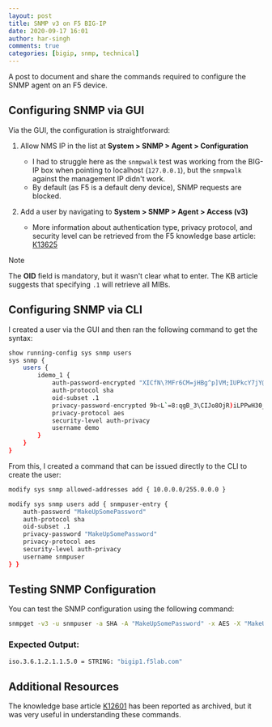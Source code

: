 ```yaml
---
layout: post
title: SNMP v3 on F5 BIG-IP
date: 2020-09-17 16:01
author: har-singh
comments: true
categories: [bigip, snmp, technical]
---
```


A post to document and share the commands required to configure the SNMP agent on an F5 device.

## Configuring SNMP via GUI

Via the GUI, the configuration is straightforward:

1. Allow NMS IP in the list at **System > SNMP > Agent > Configuration**  
   - I had to struggle here as the `snmpwalk` test was working from the BIG-IP box when pointing to localhost (`127.0.0.1`), but the `snmpwalk` against the management IP didn't work.  
   - By default (as F5 is a default deny device), SNMP requests are blocked.

2. Add a user by navigating to **System > SNMP > Agent > Access (v3)**  
   - More information about authentication type, privacy protocol, and security level can be retrieved from the F5 knowledge base article:  
     [K13625](https://support.f5.com/csp/article/K13625)

> [!NOTE]  
> The **OID** field is mandatory, but it wasn't clear what to enter. The KB article suggests that specifying `.1` will retrieve all MIBs.

## Configuring SNMP via CLI

I created a user via the GUI and then ran the following command to get the syntax:

```sh
show running-config sys snmp users
sys snmp {
    users {
        idemo_1 {
            auth-password-encrypted "XICfN\?MFr6CM=jHBg^p]VM;IUPkcY7jY@q\?=BRd/^HjSX8I"
            auth-protocol sha
            oid-subset .1
            privacy-password-encrypted 9b<L`=8:qgB_3\CIJo8OjR)iLPPwH30_TbSAWLfoeQi\?i6W
            privacy-protocol aes
            security-level auth-privacy
            username demo
        }
    }
}
```

From this, I created a command that can be issued directly to the CLI to create the user:

```sh
modify sys snmp allowed-addresses add { 10.0.0.0/255.0.0.0 }

modify sys snmp users add { snmpuser-entry {  
    auth-password "MakeUpSomePassword"  
    auth-protocol sha  
    oid-subset .1  
    privacy-password "MakeUpSomePassword"  
    privacy-protocol aes  
    security-level auth-privacy  
    username snmpuser  
} }
```

## Testing SNMP Configuration
You can test the SNMP configuration using the following command:

```sh
snmpget -v3 -u snmpuser -a SHA -A "MakeUpSomePassword" -x AES -X "MakeUpSomePassword" -l authPriv 192.168.1.245 iso.3.6.1.2.1.1.5.0
```

### Expected Output:

```sh
iso.3.6.1.2.1.1.5.0 = STRING: "bigip1.f5lab.com"
```

## Additional Resources
The knowledge base article [K12601](https://support.f5.com/csp/article/K12601) has been reported as archived, but it was very useful in understanding these commands.
